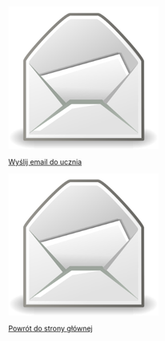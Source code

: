 <html lang="pl">
<head>
    <meta charset="UTF-8">
        <img src="/poczta.jpg" alt="poczta1.png" width="300">
    <meta name="viewport" content="width=device-width, initial-scale=1.0">
</head>
<body>
    <p><a href="mailto:kacper.wp1@wp.pl">Wyślij email do ucznia</a></p>
    <img src="/poczta.jpg" alt="poczta1.png" width="300">
    <p><a href="https://kejpy.github.io/index.html/">Powrót do strony głównej</a></p>
</body>
</html>
